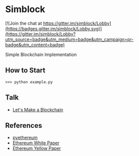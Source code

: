 # Simblock

[![Join the chat at https://gitter.im/simblock/Lobby](https://badges.gitter.im/simblock/Lobby.svg)](https://gitter.im/simblock/Lobby?utm_source=badge&utm_medium=badge&utm_campaign=pr-badge&utm_content=badge)

Simple Blockchain Implementation

## How to Start
```
>>> python example.py
```

## Talk
- [Let's Make a Blockchain](https://github.com/juinc/talks/blob/master/coscup/slides.md)

## References
- [pyethereum](https://github.com/ethereum/pyethereum)
- [Ethereum White Paper](https://github.com/ethereum/wiki/wiki/White-Paper)
- [Ethereum Yellow Paper](http://gavwood.com/paper.pdf)
